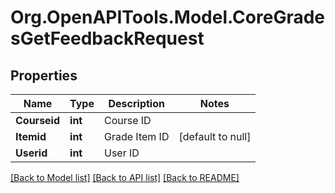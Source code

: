 # Org.OpenAPITools.Model.CoreGradesGetFeedbackRequest

## Properties

Name | Type | Description | Notes
------------ | ------------- | ------------- | -------------
**Courseid** | **int** | Course ID | 
**Itemid** | **int** | Grade Item ID | [default to null]
**Userid** | **int** | User ID | 

[[Back to Model list]](../README.md#documentation-for-models) [[Back to API list]](../README.md#documentation-for-api-endpoints) [[Back to README]](../README.md)

